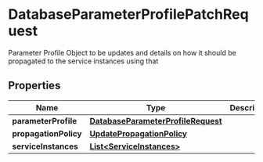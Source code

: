 

# DatabaseParameterProfilePatchRequest

Parameter Profile Object to be updates and details on how it should be propagated to the service instances using that

## Properties

Name | Type | Description | Notes
------------ | ------------- | ------------- | -------------
**parameterProfile** | [**DatabaseParameterProfileRequest**](DatabaseParameterProfileRequest.md) |  | 
**propagationPolicy** | [**UpdatePropagationPolicy**](UpdatePropagationPolicy.md) |  |  [optional]
**serviceInstances** | [**List&lt;ServiceInstances&gt;**](ServiceInstances.md) |  |  [optional]



